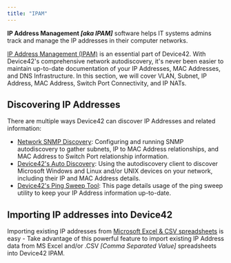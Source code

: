 ```yaml
---
title: "IPAM"
---
```


**IP Address Management _\[aka IPAM\]_** software helps IT systems admins track and manage the IP addresses in their computer networks.

[IP Address Management (IPAM)](https://www.device42.com/features/ip-address-management/) is an essential part of Device42. With Device42's comprehensive network autodiscovery, it's never been easier to maintain up-to-date documentation of your IP Addresses, MAC Addresses, and DNS Infrastructure. In this section, we will cover VLAN, Subnet, IP Address, MAC Address, Switch Port Connectivity, and IP NATs.

## Discovering IP Addresses

There are multiple ways Device42 can discover IP Addresses and related information:

- [Network SNMP Discovery](/auto-discovery/network-auto-discovery.mdx): Configuring and running SNMP autodiscovery to gather subnets, IP to MAC Address relationships, and MAC Address to Switch Port relationship information.
- [Device42's Auto Discovery](/auto-discovery/windows-and-hyper-v-auto-discovery.mdx): Using the autodiscovery client to discover Microsoft Windows and Linux and/or UNIX devices on your network, including their IP and MAC Address details.
- [Device42's Ping Sweep Tool](/auto-discovery/d42-ping-sweep.md): This page details usage of the ping sweep utility to keep your IP Address information up-to-date.

## Importing IP addresses into Device42

Importing existing IP addresses from [Microsoft Excel & CSV spreadsheets](getstarted/importing-data-from-existing-spreadsheets.mdx) is easy - Take advantage of this powerful feature to import existing IP Address data from MS Excel and/or .CSV _\[Comma Separated Value\]_ spreadsheets into Device42 IPAM.
